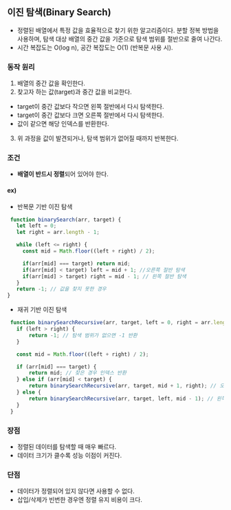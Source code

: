 ## 이진 탐색(Binary Search)
 - 정렬된 배열에서 특정 값을 효율적으로 찾기 위한 알고리즘이다. 분할 정복 방법을 사용하며, 탐색 대상 배열의 중간 값을 기준으로 탐색 범위를 절반으로 줄여 나간다.
 - 시간 복잡도는 O(log n), 공간 복잡도는 O(1) (반복문 사용 시).
### 동작 원리
1. 배열의 중간 값을 확인한다.
2. 찾고자 하는 값(target)과 중간 값을 비교한다.
  - target이 중간 값보다 작으면 왼쪽 절반에서 다시 탐색한다.
  - target이 중간 값보다 크면 오른쪽 절반에서 다시 탐색한다.
  - 값이 같으면 해당 인덱스를 반환한다.
3. 위 과정을 값이 발견되거나, 탐색 범위가 없어질 때까지 반복한다.

### 조건
 - **배열이 반드시 정렬**되어 있어야 한다.

#### ex)
 - 반복문 기반 이진 탐색
 ```js
  function binarySearch(arr, target) {
    let left = 0;
    let right = arr.length - 1;

    while (left <= right) {
      const mid = Math.floor((left + right) / 2);

      if(arr[mid] === target) return mid;
      if(arr[mid] < target) left = mid + 1; //오른쪽 절반 탐색
      if(arr[mid] > target) right = mid - 1; // 왼쪽 절반 탐색
    }
    return -1; // 값을 찾지 못한 경우
}
 ```

 - 재귀 기반 이진 탐색
 ```js
  function binarySearchRecursive(arr, target, left = 0, right = arr.length - 1) {
    if (left > right) {
        return -1; // 탐색 범위가 없으면 -1 반환
    }

    const mid = Math.floor((left + right) / 2);

    if (arr[mid] === target) {
        return mid; // 찾은 경우 인덱스 반환
    } else if (arr[mid] < target) {
        return binarySearchRecursive(arr, target, mid + 1, right); // 오른쪽 탐색
    } else {
        return binarySearchRecursive(arr, target, left, mid - 1); // 왼쪽 탐색
    }
  }
 ```
### 장점
 - 정렬된 데이터를 탐색할 때 매우 빠르다.
 - 데이터 크기가 클수록 성능 이점이 커진다.

### 단점
 - 데이터가 정렬되어 있지 않다면 사용할 수 없다.
 - 삽입/삭제가 빈번한 경우엔 정렬 유지 비용이 크다.
